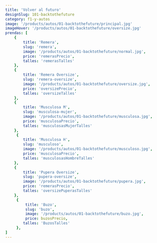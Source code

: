 ```yaml
---
title: 'Volver al futuro'
designSlug: 101-backtothefuture
category: f1-y-autos
image: '/products/autos/01-backtothefuture/principal.jpg'
imageHover: '/products/autos/01-backtothefuture/oversize.jpg'
prendas: [
    {   
        title: 'Remera',
        slug: 'remera',          
        image: '/products/autos/01-backtothefuture/normal.jpg',
        price: 'remerasPrecio',
        talles: 'remerasTalles'
    },
    {
        title: 'Remera Oversize',
        slug: 'remera-oversize',
        image: '/products/autos/01-backtothefuture/oversize.jpg',
        price: 'oversizePrecio',
        talles: 'oversizeTalles'
    },
    {
        title: 'Musculosa M',
        slug: 'musculosa-mujer',
        image: '/products/autos/01-backtothefuture/musculosa.jpg',
        price: 'musculosaPrecio',
        talles: 'musculosasMujerTalles'
    },
     {
        title: 'Musculosa H',
        slug: 'musculoso',
        image: '/products/autos/01-backtothefuture/musculoso.jpg',
        price: 'musculosaPrecio',
        talles: 'musculosasHombreTalles'
    },
    {
        title: 'Pupera Oversize',
        slug: 'pupera-oversize',
        image: '/products/autos/01-backtothefuture/pupera.jpg',
        price: 'remerasPrecio',
        talles: 'oversizePuperasTalles'
    },
     {
         title: 'Buzo',
         slug: 'buzo',
         image: '/products/autos/01-backtothefuture/buzo.jpg',
         price: buzosPrecio,
        talles: 'BuzosTalles'
     },
]
---
```

